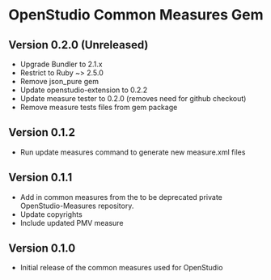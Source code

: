 # OpenStudio Common Measures Gem

## Version 0.2.0 (Unreleased)

* Upgrade Bundler to 2.1.x
* Restrict to Ruby ~> 2.5.0
* Remove json_pure gem
* Update openstudio-extension to 0.2.2
* Update measure tester to 0.2.0 (removes need for github checkout)
* Remove measure tests files from gem package

## Version 0.1.2

* Run update measures command to generate new measure.xml files
 
## Version 0.1.1

* Add in common measures from the to be deprecated private OpenStudio-Measures repository. 
* Update copyrights
* Include updated PMV measure

## Version 0.1.0 

* Initial release of the common measures used for OpenStudio
